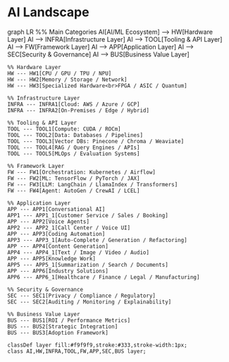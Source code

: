 # AI Landscape
graph LR
    %% Main Categories
    AI[AI/ML Ecosystem] --> HW[Hardware Layer]
    AI --> INFRA[Infrastructure Layer]
    AI --> TOOL[Tooling & API Layer]
    AI --> FW[Framework Layer]
    AI --> APP[Application Layer]
    AI --> SEC[Security & Governance]
    AI --> BUS[Business Value Layer]

    %% Hardware Layer
    HW --- HW1[CPU / GPU / TPU / NPU]
    HW --- HW2[Memory / Storage / Network]
    HW --- HW3[Specialized Hardware<br>FPGA / ASIC / Quantum]

    %% Infrastructure Layer
    INFRA --- INFRA1[Cloud: AWS / Azure / GCP]
    INFRA --- INFRA2[On-Premises / Edge / Hybrid]

    %% Tooling & API Layer
    TOOL --- TOOL1[Compute: CUDA / ROCm]
    TOOL --- TOOL2[Data: Databases / Pipelines]
    TOOL --- TOOL3[Vector DBs: Pinecone / Chroma / Weaviate]
    TOOL --- TOOL4[RAG / Query Engines / APIs]
    TOOL --- TOOL5[MLOps / Evaluation Systems]

    %% Framework Layer
    FW --- FW1[Orchestration: Kubernetes / Airflow]
    FW --- FW2[ML: TensorFlow / PyTorch / JAX]
    FW --- FW3[LLM: LangChain / LlamaIndex / Transformers]
    FW --- FW4[Agent: AutoGen / CrewAI / LCEL]

    %% Application Layer
    APP --- APP1[Conversational AI]
    APP1 --- APP1_1[Customer Service / Sales / Booking]
    APP --- APP2[Voice Agents]
    APP2 --- APP2_1[Call Center / Voice UI]
    APP --- APP3[Coding Automation]
    APP3 --- APP3_1[Auto-Complete / Generation / Refactoring]
    APP --- APP4[Content Generation]
    APP4 --- APP4_1[Text / Image / Video / Audio]
    APP --- APP5[Knowledge Work]
    APP5 --- APP5_1[Summarization / Search / Documents]
    APP --- APP6[Industry Solutions]
    APP6 --- APP6_1[Healthcare / Finance / Legal / Manufacturing]

    %% Security & Governance
    SEC --- SEC1[Privacy / Compliance / Regulatory]
    SEC --- SEC2[Auditing / Monitoring / Explainability]

    %% Business Value Layer
    BUS --- BUS1[ROI / Performance Metrics]
    BUS --- BUS2[Strategic Integration]
    BUS --- BUS3[Adoption Framework]

    classDef layer fill:#f9f9f9,stroke:#333,stroke-width:1px;
    class AI,HW,INFRA,TOOL,FW,APP,SEC,BUS layer;
